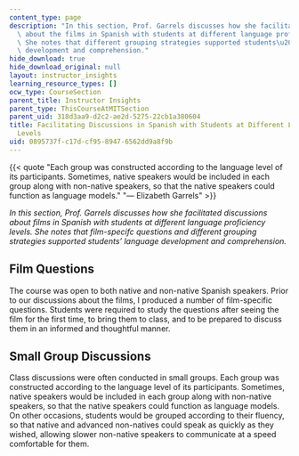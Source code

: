 ```yaml
---
content_type: page
description: "In this section, Prof. Garrels discusses how she facilitated discussions\
  \ about the films in Spanish with students at different language proficiency levels.\
  \ She notes that different grouping strategies supported students\u2019 language\
  \ development and comprehension."
hide_download: true
hide_download_original: null
layout: instructor_insights
learning_resource_types: []
ocw_type: CourseSection
parent_title: Instructor Insights
parent_type: ThisCourseAtMITSection
parent_uid: 318d3aa9-d2c2-ae2d-5275-22cb1a380604
title: Facilitating Discussions in Spanish with Students at Different Language Proficiency
  Levels
uid: 0895737f-c17d-cf95-8947-6562dd9a8f9b
---
```


{{< quote "Each group was constructed according to the language level of its participants. Sometimes, native speakers would be included in each group along with non-native speakers, so that the native speakers could function as language models." "— Elizabeth Garrels" >}}

_In this section, Prof. Garrels discusses how she facilitated discussions about films in Spanish with students at different language proficiency levels. She notes that film-specifc questions and different grouping strategies supported students’ language development and_ _comprehension._

Film Questions
--------------

The course was open to both native and non-native Spanish speakers. Prior to our discussions about the films, I produced a number of film-specific questions. Students were required to study the questions after seeing the film for the first time, to bring them to class, and to be prepared to discuss them in an informed and thoughtful manner.

Small Group Discussions
-----------------------

Class discussions were often conducted in small groups. Each group was constructed according to the language level of its participants. Sometimes, native speakers would be included in each group along with non-native speakers, so that the native speakers could function as language models. On other occasions, students would be grouped according to their fluency, so that native and advanced non-natives could speak as quickly as they wished, allowing slower non-native speakers to communicate at a speed comfortable for them.